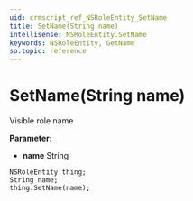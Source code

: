 ```yaml
---
uid: crmscript_ref_NSRoleEntity_SetName
title: SetName(String name)
intellisense: NSRoleEntity.SetName
keywords: NSRoleEntity, GetName
so.topic: reference
---
```


# SetName(String name)

Visible role name

**Parameter:** 
* **name** String

```crmscript
NSRoleEntity thing;
String name;
thing.SetName(name);
```

